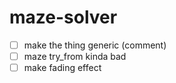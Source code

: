 # maze-solver

- [ ] make the thing generic (comment)
- [ ] maze try_from kinda bad
- [ ] make fading effect
